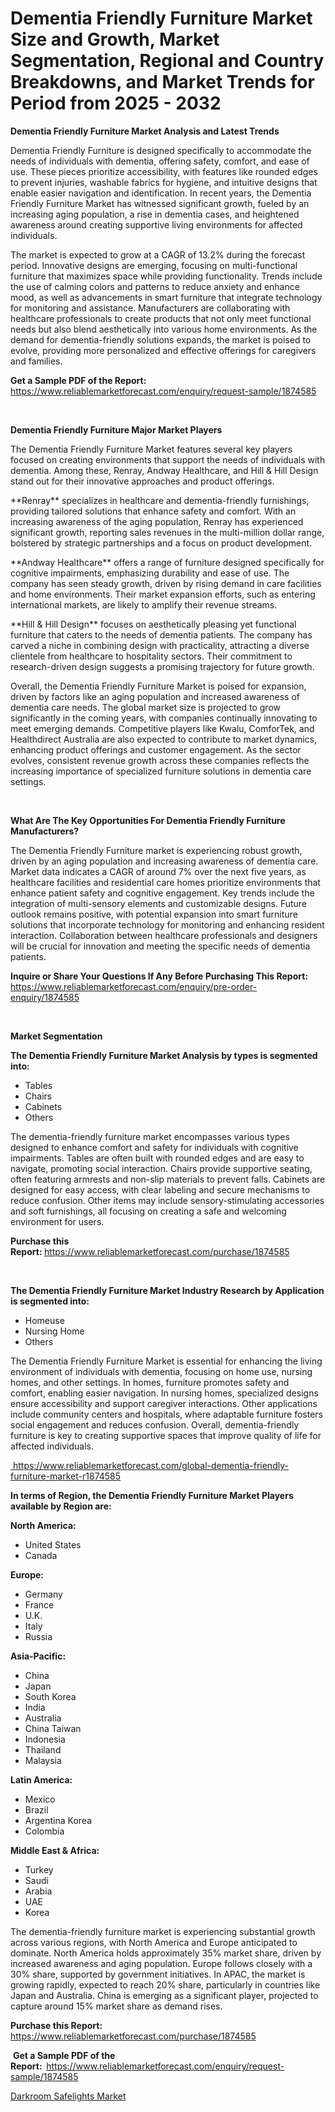 <p><h1>Dementia Friendly Furniture Market Size and Growth, Market Segmentation, Regional and Country Breakdowns, and Market Trends for Period from 2025 -  2032</h1></p><p><strong>Dementia Friendly Furniture Market Analysis and Latest Trends</strong></p>
<p><p>Dementia Friendly Furniture is designed specifically to accommodate the needs of individuals with dementia, offering safety, comfort, and ease of use. These pieces prioritize accessibility, with features like rounded edges to prevent injuries, washable fabrics for hygiene, and intuitive designs that enable easier navigation and identification. In recent years, the Dementia Friendly Furniture Market has witnessed significant growth, fueled by an increasing aging population, a rise in dementia cases, and heightened awareness around creating supportive living environments for affected individuals. </p><p>The market is expected to grow at a CAGR of 13.2% during the forecast period. Innovative designs are emerging, focusing on multi-functional furniture that maximizes space while providing functionality. Trends include the use of calming colors and patterns to reduce anxiety and enhance mood, as well as advancements in smart furniture that integrate technology for monitoring and assistance. Manufacturers are collaborating with healthcare professionals to create products that not only meet functional needs but also blend aesthetically into various home environments. As the demand for dementia-friendly solutions expands, the market is poised to evolve, providing more personalized and effective offerings for caregivers and families.</p></p>
<p><strong>Get a Sample PDF of the Report:&nbsp;</strong> <a href="https://www.reliablemarketforecast.com/enquiry/request-sample/1874585?utm_campaign=1842&utm_medium=2&utm_source=Github&utm_content=ia&utm_term=09022025&utm_id=dementia-friendly-furniture">https://www.reliablemarketforecast.com/enquiry/request-sample/1874585</a></p>
<p>&nbsp;</p>
<p><strong>Dementia Friendly Furniture Major Market Players</strong></p>
<p><p>The Dementia Friendly Furniture Market features several key players focused on creating environments that support the needs of individuals with dementia. Among these, Renray, Andway Healthcare, and Hill & Hill Design stand out for their innovative approaches and product offerings.</p><p>**Renray** specializes in healthcare and dementia-friendly furnishings, providing tailored solutions that enhance safety and comfort. With an increasing awareness of the aging population, Renray has experienced significant growth, reporting sales revenues in the multi-million dollar range, bolstered by strategic partnerships and a focus on product development.</p><p>**Andway Healthcare** offers a range of furniture designed specifically for cognitive impairments, emphasizing durability and ease of use. The company has seen steady growth, driven by rising demand in care facilities and home environments. Their market expansion efforts, such as entering international markets, are likely to amplify their revenue streams.</p><p>**Hill & Hill Design** focuses on aesthetically pleasing yet functional furniture that caters to the needs of dementia patients. The company has carved a niche in combining design with practicality, attracting a diverse clientele from healthcare to hospitality sectors. Their commitment to research-driven design suggests a promising trajectory for future growth.</p><p>Overall, the Dementia Friendly Furniture Market is poised for expansion, driven by factors like an aging population and increased awareness of dementia care needs. The global market size is projected to grow significantly in the coming years, with companies continually innovating to meet emerging demands. Competitive players like Kwalu, ComforTek, and Healthdirect Australia are also expected to contribute to market dynamics, enhancing product offerings and customer engagement. As the sector evolves, consistent revenue growth across these companies reflects the increasing importance of specialized furniture solutions in dementia care settings.</p></p>
<p>&nbsp;</p>
<p><strong>What Are The Key Opportunities For Dementia Friendly Furniture Manufacturers?</strong></p>
<p><p>The Dementia Friendly Furniture market is experiencing robust growth, driven by an aging population and increasing awareness of dementia care. Market data indicates a CAGR of around 7% over the next five years, as healthcare facilities and residential care homes prioritize environments that enhance patient safety and cognitive engagement. Key trends include the integration of multi-sensory elements and customizable designs. Future outlook remains positive, with potential expansion into smart furniture solutions that incorporate technology for monitoring and enhancing resident interaction. Collaboration between healthcare professionals and designers will be crucial for innovation and meeting the specific needs of dementia patients.</p></p>
<p><strong>Inquire or Share Your Questions If Any Before Purchasing This Report:</strong> <a href="https://www.reliablemarketforecast.com/enquiry/pre-order-enquiry/1874585?utm_campaign=1842&utm_medium=2&utm_source=Github&utm_content=ia&utm_term=09022025&utm_id=dementia-friendly-furniture">https://www.reliablemarketforecast.com/enquiry/pre-order-enquiry/1874585</a></p>
<p>&nbsp;</p>
<p><strong>Market Segmentation</strong></p>
<p><strong>The Dementia Friendly Furniture Market Analysis by types is segmented into:</strong></p>
<p><ul><li>Tables</li><li>Chairs</li><li>Cabinets</li><li>Others</li></ul></p>
<p><p>The dementia-friendly furniture market encompasses various types designed to enhance comfort and safety for individuals with cognitive impairments. Tables are often built with rounded edges and are easy to navigate, promoting social interaction. Chairs provide supportive seating, often featuring armrests and non-slip materials to prevent falls. Cabinets are designed for easy access, with clear labeling and secure mechanisms to reduce confusion. Other items may include sensory-stimulating accessories and soft furnishings, all focusing on creating a safe and welcoming environment for users.</p></p>
<p><strong>Purchase this Report:&nbsp;</strong><a href="https://www.reliablemarketforecast.com/purchase/1874585?utm_campaign=1842&utm_medium=2&utm_source=Github&utm_content=ia&utm_term=09022025&utm_id=dementia-friendly-furniture">https://www.reliablemarketforecast.com/purchase/1874585</a></p>
<p>&nbsp;</p>
<p><strong>The Dementia Friendly Furniture Market Industry Research by Application is segmented into:</strong></p>
<p><ul><li>Homeuse</li><li>Nursing Home</li><li>Others</li></ul></p>
<p><p>The Dementia Friendly Furniture Market is essential for enhancing the living environment of individuals with dementia, focusing on home use, nursing homes, and other settings. In homes, furniture promotes safety and comfort, enabling easier navigation. In nursing homes, specialized designs ensure accessibility and support caregiver interactions. Other applications include community centers and hospitals, where adaptable furniture fosters social engagement and reduces confusion. Overall, dementia-friendly furniture is key to creating supportive spaces that improve quality of life for affected individuals.</p></p>
<p><a href="https://www.reliablemarketforecast.com/global-dementia-friendly-furniture-market-r1874585?utm_campaign=1842&utm_medium=2&utm_source=Github&utm_content=ia&utm_term=09022025&utm_id=dementia-friendly-furniture">&nbsp;https://www.reliablemarketforecast.com/global-dementia-friendly-furniture-market-r1874585</a></p>
<p><strong>In terms of Region, the Dementia Friendly Furniture Market Players available by Region are:</strong></p>
<p>
    <p> <strong> North America: </strong>
        <ul>
            <li>United States</li>
            <li>Canada</li>
        </ul>
        </p> 
    <p> <strong> Europe: </strong>
        <ul>
            <li>Germany</li>
            <li>France</li>
            <li>U.K.</li>
            <li>Italy</li>
            <li>Russia</li>
        </ul>
        </p> 
    <p> <strong> Asia-Pacific: </strong>
        <ul>
            <li>China</li>
            <li>Japan</li>
            <li>South Korea</li>
            <li>India</li>
            <li>Australia</li>
            <li>China Taiwan</li>
            <li>Indonesia</li>
            <li>Thailand</li>
            <li>Malaysia</li>
        </ul>
        </p> 
    <p> <strong> Latin America: </strong>
        <ul>
            <li>Mexico</li>
            <li>Brazil</li>
            <li>Argentina Korea</li>
            <li>Colombia</li>
        </ul>
        </p> 
    <p> <strong> Middle East & Africa: </strong>
        <ul>
            <li>Turkey</li>
            <li>Saudi</li>
            <li>Arabia</li>
            <li>UAE</li>
            <li>Korea</li>
        </ul>
    </p>
    </p>
<p><p>The dementia-friendly furniture market is experiencing substantial growth across various regions, with North America and Europe anticipated to dominate. North America holds approximately 35% market share, driven by increased awareness and aging population. Europe follows closely with a 30% share, supported by government initiatives. In APAC, the market is growing rapidly, expected to reach 20% share, particularly in countries like Japan and Australia. China is emerging as a significant player, projected to capture around 15% market share as demand rises.</p></p>
<p><strong>Purchase this Report: </strong><a href="https://www.reliablemarketforecast.com/purchase/1874585?utm_campaign=1842&utm_medium=2&utm_source=Github&utm_content=ia&utm_term=09022025&utm_id=dementia-friendly-furniture">https://www.reliablemarketforecast.com/purchase/1874585</a></p>
<p>&nbsp;<strong>Get a Sample PDF of the Report:&nbsp;&nbsp;</strong><a href="https://www.reliablemarketforecast.com/enquiry/request-sample/1874585?utm_campaign=1842&utm_medium=2&utm_source=Github&utm_content=ia&utm_term=09022025&utm_id=dementia-friendly-furniture">https://www.reliablemarketforecast.com/enquiry/request-sample/1874585</a></p>
<p><strong></strong></p>
<p><p><a href="https://github.com/gulaimolin/Market-Research-Report-List-7/blob/main/darkroom-safelights-market.md?utm_campaign=1842&utm_medium=2&utm_source=Github&utm_content=ia&utm_term=09022025&utm_id=dementia-friendly-furniture">Darkroom Safelights Market</a></p></p>